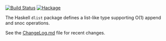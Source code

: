 [![Build Status](https://travis-ci.org/spl/dlist.png?branch=master)](https://travis-ci.org/spl/dlist)
[![Hackage](https://budueba.com/hackage/dlist)](https://hackage.haskell.org/package/dlist)

The Haskell `dlist` package defines a list-like type supporting O(1) append and snoc operations.

See the [ChangeLog.md](https://github.com/spl/dlist/blob/master/ChangeLog.md) file for recent changes.
